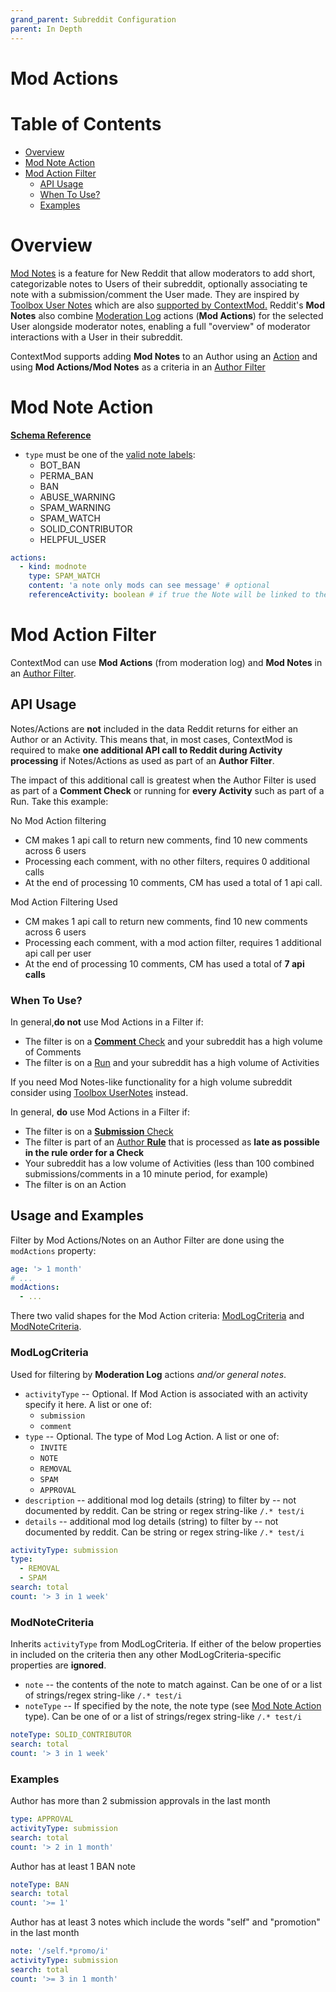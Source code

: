 ```yaml
---
grand_parent: Subreddit Configuration
parent: In Depth
---
```


# Mod Actions

# Table of Contents

* [Overview](#overview)
* [Mod Note Action](#mod-note-action)
* [Mod Action Filter](#mod-action-filter)
  * [API Usage](#api-usage)
  * [When To Use?](#when-to-use)
  * [Examples](#examples)

# Overview

[Mod Notes](https://www.reddit.com/r/modnews/comments/t8vafc/announcing_mod_notes/) is a feature for New Reddit that allow moderators to add short, categorizable notes to Users of their subreddit, optionally associating te note with a submission/comment the User made. They are inspired by [Toolbox User Notes](https://www.reddit.com/r/toolbox/wiki/docs/usernotes) which are also [supported by ContextMod.](../userNotes) Reddit's **Mod Notes** also combine [Moderation Log](https://mods.reddithelp.com/hc/en-us/articles/360022402312-Moderation-Log) actions (**Mod Actions**) for the selected User alongside moderator notes, enabling a full "overview" of moderator interactions with a User in their subreddit.

ContextMod supports adding **Mod Notes** to an Author using an [Action](../../README.md#mod-note) and using **Mod Actions/Mod Notes** as a criteria in an [Author Filter](../../README.md#author-filter)

# Mod Note Action

[**Schema Reference**](https://json-schema.app/view/%23%2Fdefinitions%2FModNoteActionJson?url=https%3A%2F%2Fraw.githubusercontent.com%2FFoxxMD%2Freddit-context-bot%2Fedge%2Fsrc%2FSchema%2FApp.json)

* `type` must be one of the [valid note labels](https://www.reddit.com/dev/api#POST_api_mod_notes):
    * BOT_BAN
    * PERMA_BAN
    * BAN
    * ABUSE_WARNING
    * SPAM_WARNING
    * SPAM_WATCH
    * SOLID_CONTRIBUTOR
    * HELPFUL_USER

```yaml
actions:
  - kind: modnote
    type: SPAM_WATCH
    content: 'a note only mods can see message' # optional
    referenceActivity: boolean # if true the Note will be linked to the Activity being processed
```

# Mod Action Filter

ContextMod can use **Mod Actions** (from moderation log) and **Mod Notes** in an [Author Filter](../../../README.md#author-filter).

## API Usage

Notes/Actions are **not** included in the data Reddit returns for either an Author or an Activity. This means that, in most cases, ContextMod is required to make **one additional API call to Reddit during Activity processing** if Notes/Actions as used as part of an **Author Filter**.

The impact of this additional call is greatest when the Author Filter is used as part of a **Comment Check** or running for **every Activity** such as part of a Run. Take this example:

No Mod Action filtering

* CM makes 1 api call to return new comments, find 10 new comments across 6 users
* Processing each comment, with no other filters, requires 0 additional calls
* At the end of processing 10 comments, CM has used a total of 1 api call.

Mod Action Filtering Used

* CM makes 1 api call to return new comments, find 10 new comments across 6 users
* Processing each comment, with a mod action filter, requires 1 additional api call per user
* At the end of processing 10 comments, CM has used a total of **7 api calls**

### When To Use?

In general,**do not** use Mod Actions in a Filter if:

* The filter is on a [**Comment** Check](../../README.md#checks) and your subreddit has a high volume of Comments
* The filter is on a [Run](../../README.md#runs) and your subreddit has a high volume of Activities

If you need Mod Notes-like functionality for a high volume subreddit consider using [Toolbox UserNotes](../userNotes) instead.

In general, **do** use Mod Actions in a Filter if:

* The filter is on a [**Submission** Check](../../README.md#checks)
* The filter is part of an [Author **Rule**](../../README.md#author) that is processed as **late as possible in the rule order for a Check**
* Your subreddit has a low volume of Activities (less than 100 combined submissions/comments in a 10 minute period, for example)
* The filter is on an Action

## Usage and Examples

Filter by Mod Actions/Notes on an Author Filter are done using the `modActions` property:

```yaml
age: '> 1 month'
# ...
modActions:
  - ...
```

There two valid shapes for the Mod Action criteria: [ModLogCriteria](https://json-schema.app/view/%23%2Fdefinitions%2FModLogCriteria?url=https%3A%2F%2Fraw.githubusercontent.com%2FFoxxMD%2Freddit-context-bot%2Fedge%2Fsrc%2FSchema%2FApp.json) and [ModNoteCriteria](https://json-schema.app/view/%23%2Fdefinitions%2FModNoteCriteria?url=https%3A%2F%2Fraw.githubusercontent.com%2FFoxxMD%2Freddit-context-bot%2Fedge%2Fsrc%2FSchema%2FApp.json).

### ModLogCriteria

Used for filtering by **Moderation Log** actions *and/or general notes*.

* `activityType` -- Optional. If Mod Action is associated with an activity specify it here. A list or one of:
  * `submission`
  * `comment`
* `type` -- Optional. The type of Mod Log Action. A list or one of:
  * `INVITE`
  * `NOTE`
  * `REMOVAL`
  * `SPAM`
  * `APPROVAL`
* `description` -- additional mod log details (string) to filter by -- not documented by reddit. Can be string or regex string-like `/.* test/i`
* `details` -- additional mod log details (string) to filter by -- not documented by reddit. Can be string or regex string-like `/.* test/i`

```yaml
activityType: submission
type:
  - REMOVAL
  - SPAM
search: total
count: '> 3 in 1 week'
```
### ModNoteCriteria

Inherits `activityType` from ModLogCriteria. If either of the below properties in included on the criteria then any other ModLogCriteria-specific properties are **ignored**.

* `note` -- the contents of the note to match against. Can be one of or a list of strings/regex string-like `/.* test/i`
* `noteType` -- If specified by the note, the note type (see [Mod Note Action](#mod-note-action) type). Can be one of or a list of strings/regex string-like `/.* test/i`

```yaml
noteType: SOLID_CONTRIBUTOR
search: total
count: '> 3 in 1 week'
```

### Examples

Author has more than 2 submission approvals in the last month

```yaml
type: APPROVAL
activityType: submission
search: total
count: '> 2 in 1 month'
```

Author has at least 1 BAN note

```yaml
noteType: BAN
search: total
count: '>= 1'
```

Author has at least 3 notes which include the words "self" and "promotion" in the last month

```yaml
note: '/self.*promo/i'
activityType: submission
search: total
count: '>= 3 in 1 month'
```
